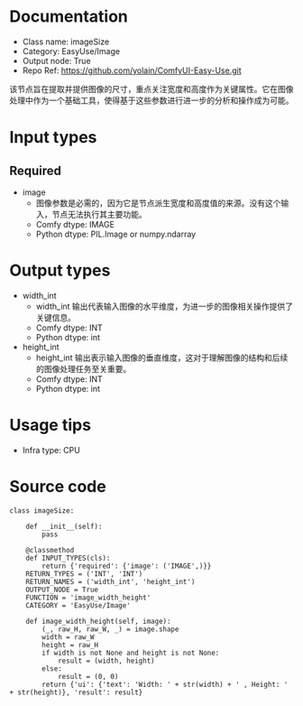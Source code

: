 # Documentation
- Class name: imageSize
- Category: EasyUse/Image
- Output node: True
- Repo Ref: https://github.com/yolain/ComfyUI-Easy-Use.git

该节点旨在提取并提供图像的尺寸，重点关注宽度和高度作为关键属性。它在图像处理中作为一个基础工具，使得基于这些参数进行进一步的分析和操作成为可能。

# Input types
## Required
- image
    - 图像参数是必需的，因为它是节点派生宽度和高度值的来源。没有这个输入，节点无法执行其主要功能。
    - Comfy dtype: IMAGE
    - Python dtype: PIL.Image or numpy.ndarray

# Output types
- width_int
    - width_int 输出代表输入图像的水平维度，为进一步的图像相关操作提供了关键信息。
    - Comfy dtype: INT
    - Python dtype: int
- height_int
    - height_int 输出表示输入图像的垂直维度，这对于理解图像的结构和后续的图像处理任务至关重要。
    - Comfy dtype: INT
    - Python dtype: int

# Usage tips
- Infra type: CPU

# Source code
```
class imageSize:

    def __init__(self):
        pass

    @classmethod
    def INPUT_TYPES(cls):
        return {'required': {'image': ('IMAGE',)}}
    RETURN_TYPES = ('INT', 'INT')
    RETURN_NAMES = ('width_int', 'height_int')
    OUTPUT_NODE = True
    FUNCTION = 'image_width_height'
    CATEGORY = 'EasyUse/Image'

    def image_width_height(self, image):
        (_, raw_H, raw_W, _) = image.shape
        width = raw_W
        height = raw_H
        if width is not None and height is not None:
            result = (width, height)
        else:
            result = (0, 0)
        return {'ui': {'text': 'Width: ' + str(width) + ' , Height: ' + str(height)}, 'result': result}
```
